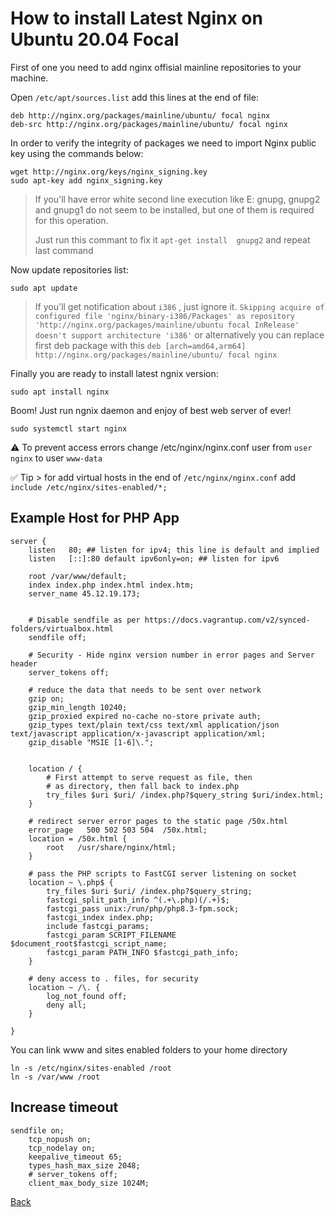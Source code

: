 # How to install Latest Nginx on Ubuntu 20.04 Focal 

First of one you need to add nginx offisial mainline repositories to your machine. 

 Open `/etc/apt/sources.list` add this lines at the end of file:

```
deb http://nginx.org/packages/mainline/ubuntu/ focal nginx
deb-src http://nginx.org/packages/mainline/ubuntu/ focal nginx
```

In order to verify the integrity of packages we need to import Nginx public key using the commands below:

```
wget http://nginx.org/keys/nginx_signing.key
sudo apt-key add nginx_signing.key
```

> If you'll have error white second line execution like E: gnupg, gnupg2 and gnupg1 do not seem to be installed, but one of them is required for this operation.
>
> Just run this commant to fix it `apt-get install  gnupg2` and repeat last command

Now update repositories list:

```
sudo apt update
```

> If you'll get notification about `i386` , just ignore it. `Skipping acquire of configured file 'nginx/binary-i386/Packages' as repository 'http://nginx.org/packages/mainline/ubuntu focal InRelease' doesn't support architecture 'i386'` or alternatively you can replace first deb package with this `deb [arch=amd64,arm64] http://nginx.org/packages/mainline/ubuntu/ focal nginx`

Finally you are ready to install latest ngnix version:

```
sudo apt install nginx
```

Boom! Just run ngnix daemon and enjoy of best web server of ever!

```
sudo systemctl start nginx
```

⚠️ To prevent access errors change /etc/nginx/nginx.conf user from `user nginx` to user `www-data`

✅ Tip > for add virtual hosts in the end of `/etc/nginx/nginx.conf` add  `include /etc/nginx/sites-enabled/*;`

## Example Host for PHP App

```
server {
    listen   80; ## listen for ipv4; this line is default and implied
    listen   [::]:80 default ipv6only=on; ## listen for ipv6

    root /var/www/default;
    index index.php index.html index.htm;
    server_name 45.12.19.173;
         

    # Disable sendfile as per https://docs.vagrantup.com/v2/synced-folders/virtualbox.html
    sendfile off;

    # Security - Hide nginx version number in error pages and Server header
    server_tokens off;

    # reduce the data that needs to be sent over network
    gzip on;
    gzip_min_length 10240;
    gzip_proxied expired no-cache no-store private auth;
    gzip_types text/plain text/css text/xml application/json text/javascript application/x-javascript application/xml;
    gzip_disable "MSIE [1-6]\.";


    location / {
        # First attempt to serve request as file, then
        # as directory, then fall back to index.php
        try_files $uri $uri/ /index.php?$query_string $uri/index.html;
    }

    # redirect server error pages to the static page /50x.html
    error_page   500 502 503 504  /50x.html;
    location = /50x.html {
        root   /usr/share/nginx/html;
    } 

    # pass the PHP scripts to FastCGI server listening on socket
    location ~ \.php$ {
        try_files $uri $uri/ /index.php?$query_string;
        fastcgi_split_path_info ^(.+\.php)(/.+)$;
        fastcgi_pass unix:/run/php/php8.3-fpm.sock;
        fastcgi_index index.php;
        include fastcgi_params;
        fastcgi_param SCRIPT_FILENAME $document_root$fastcgi_script_name;
        fastcgi_param PATH_INFO $fastcgi_path_info;
    }

    # deny access to . files, for security
    location ~ /\. {
        log_not_found off;
        deny all;
    }

}
```

You can link www and sites enabled folders to your home directory

```
ln -s /etc/nginx/sites-enabled /root
ln -s /var/www /root
```

## Increase timeout 

```
sendfile on;
	tcp_nopush on;
	tcp_nodelay on;
	keepalive_timeout 65;
	types_hash_max_size 2048;
	# server_tokens off;
	client_max_body_size 1024M;
```

[Back](https://github.com/markxxv/webserver)
